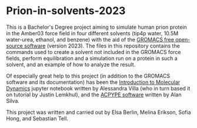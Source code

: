 # Prion-in-solvents-2023
This is a Bachelor's Degree project aiming to simulate human prion protein in the Amber03 force field in four different solvents (tip4p water, 10.5M water-urea, ethanol, and benzene) with the aid of the [GROMACS free open-source software](https://www.gromacs.org/) (version 2023). The files in this repository contains the commands used to create a solvent not included in the GROMACS force fields, perform equilibration and a simulation run on a protein in such a solvent, and an example of how to analyze the result. 

Of especially great help to this project (in addition to the GROMACS software and its documentation) has been the [Introduction to Molecular Dynamics](https://tutorials.gromacs.org/md-intro-tutorial.html) jupyter notebook written by Alessandra Villa (who in turn based it on tutorial by Justin Lemkhul), and the [ACPYPE software](https://github.com/alanwilter/acpype) written by Alan Silva.  


This project was written and carried out by Elsa Berlin, Melina Erikson, Sofia Hong, and Sebastian Tell.
